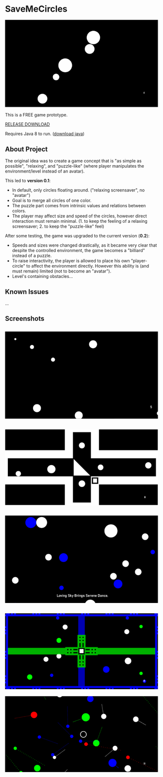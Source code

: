 # SaveMeCircles  
  
![main_preview](_screenshots/preview.gif)  
  
This is a FREE game prototype.  
  
[RELEASE DOWNLOAD](https://github.com/Dark-Gran/SaveMeCircles/releases/tag/0.2)  
  
Requires Java 8 to run. ([download java](https://www.java.com/en/download/))  
  
  
## About Project  
  
The original idea was to create a game concept that is "as simple as possible", "relaxing", and "puzzle-like" (where player manipulates the environment/level instead of an avatar).  

This led to **version 0.1**:  
- In default, only circles floating around. ("relaxing screensaver", no "avatar")  
- Goal is to merge all circles of one color.  
- The puzzle part comes from intrinsic values and relations between colors.  
- The player may affect size and speed of the circles, however direct interaction must remain minimal. (1. to keep the feeling of a relaxing screensaver; 2. to keep the "puzzle-like" feel)  

After some testing, the game was upgraded to the current version (**0.2**):  
- Speeds and sizes were changed drastically, as it became very clear that despite the controlled environment, the game becomes a "billiard" instead of a puzzle.
- To raise interactivity, the player is allowed to place his own "player-circle" to affect the environment directly. However this ability is (and must remain) limited (not to become an "avatar").
- Level's containing obstacles...
  
  
## Known Issues  
  
...  
  
  
## Screenshots
  
![preview1](_screenshots/screen0.png)  
---  
![preview2](_screenshots/screen2.png)  
---  
![preview3](_screenshots/screen1.png)  
---  
![preview4](_screenshots/screen4.png)  
---  
![preview5](_screenshots/screen3.png)  
  
  
